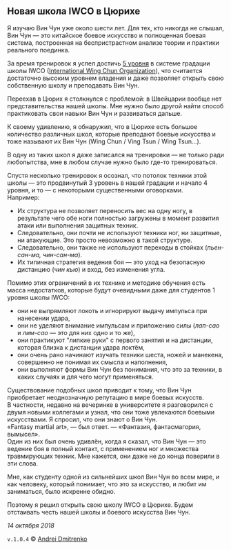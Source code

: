 ## Новая школа IWCO в Цюрихе

Я изучаю Вин Чун уже около шести лет. Для тех, кто никогда не слышал, Вин Чун &mdash; это китайское боевое искусство и полноценная боевая система, построенная на беспристрастном анализе теории и практики реального поединка.

За время тренировок я успел достичь [5 уровня](http://www.wing-chun.ru/grading/) в системе градации школы IWCO ([International Wing Chun Organization](http://www.wing-chun.ru)), что считается достаточно высоким уровнем владения и даже позволяет открыть свою собственную школу и преподавать Вин Чун.  

Переехав в Цюрих я столкнулся с проблемой: в Швейцарии вообще нет представительства нашей школы. Мне нужно было другой найти способ практиковать свои навыки Вин Чун и развиваться дальше.

К своему удивлению, я обнаружил, что в Цюрихе есть большое количество различных школ, которые преподают боевые искусства и тоже называют их Вин Чун (Wing Chun / Ving Tsun / Wing Tsun...).

В одну из таких школ я даже записался на тренировки &mdash; не только ради любопытства, мне в любом случае нужно было где-то тренироваться.

Спустя несколько тренировок я осознал, что потолок техники этой школы &mdash; это продвинутый 3 уровень в нашей градации и начало 4 уровня, и то &mdash; с некоторыми существенными оговорками.  
Например:
* Их структура не позволяет переносить вес на одну ногу, в результате чего обе ноги полностью загружены в момент развития атаки или выполнения защитных техник.
* Следовательно, они почти не используют техники ног, ни защитные, ни атакующие. Это просто невозможно в такой структуре.
* Следовательно, они также не используют переходы в стойках (_пьен-сан-ма, чин-сан-ма_).
* Их типичная стратегия ведения боя &mdash; это уход на безопасную дистанцию (_чин кью_) и вход, без изменения угла.

Помимо этих ограничений в их технике и методике обучения есть масса недостатков, которые будут очевидными даже для студентов 1 уровня школы IWCO:
* они не выпрямляют локоть и игнорируют выдачу импульса при нанесении удара,
* они не уделяют внимание импульсам и приложению силы (_лап-сао_ и _лим-сао_ &mdash; это для них одно и то же),
* они практикуют "липкие руки" с первого занятия и на дистанции, которая близка к дистанции удара локтём,
* они очень рано начинают изучать техники шеста, ножей и манекена, совершенно не понимая их смысла и наполнения,
* они выполняют формы Вин Чун без понимания, что это за техники, в каких случаях и для чего могут применяться.

Существование подобных школ приводит к тому, что Вин Чун приобретает неоднозначную репутацию в мире боевых искусств.  
В частности, недавно на вечеринке в университете я разговорился с двумя новыми коллегами и узнал, что они тоже увлекаются боевыми искусствами. Я спросил, что они знают о Вин Чун.   
&laquo;Fantasy martial art&raquo;, &mdash;  был ответ. &mdash; &laquo;Фантазия, фантасмагория, вымысел&raquo;.  
Один из них был очень удивлён, когда я сказал, что Вин Чун &mdash; это ведение боя в полный контакт, с применением ног и множества травмирующих техник. Мне кажется, они даже не до конца поверили в эти слова.

Мне, как студенту одной из сильнейших школ Вин Чун во всем мире, и как человеку, который понимает, что это за искусство, и любит им заниматься, было искренне обидно.

Поэтому я решил открыть свою школу IWCO в Цюрихе. Будем отстаивать честь нашей школы и боевого искусства Вин Чун.

_14 октября 2018_

`v.1.0.4` &copy; [Andrei Dmitrenko](https://admitrenko.github.io/blog)

